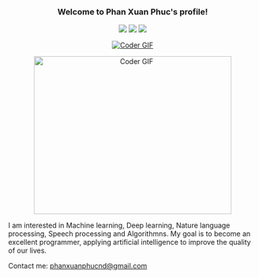 <h3 align="center">
  Welcome to Phan Xuan Phuc's profile!
</h3>

<p align="center">
  <a href="https://github.com/phanxuanphucnd"><img src="https://awesome.re/badge.svg"></a>
  <a href="https://github.com/phanxuanphucnd"><img src="https://img.shields.io/github/followers/sooftware?style=social"></a>
  <a href="https://github.com/phanxuanphucnd"><img src="https://img.shields.io/github/stars/sooftware?style=social"></a>
</p>

<p align="center">
  <a href="https://github.com/phanxuanphucnd"><img src="https://github.com/phanxuanphucnd/profile/blob/main/images/me.gif" alt="Coder GIF"></a>
</p>
  
<p  align="center"><img src="https://github.com/sooftware/sooftware/blob/master/images/code.gif" alt="Coder GIF" width="400" height="320">

I am interested in Machine learning, Deep learning, Nature language processing, Speech processing and Algorithmns. My
goal is to become an excellent programmer, applying artificial intelligence to improve the quality of our lives.

Contact me: phanxuanphucnd@gmail.com

<p  align="center">
  